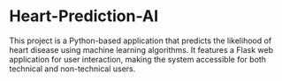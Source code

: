 # Heart-Prediction-AI
This project is a Python-based application that predicts the likelihood of heart disease using machine learning algorithms. It features a Flask web application for user interaction, making the system accessible for both technical and non-technical users.
